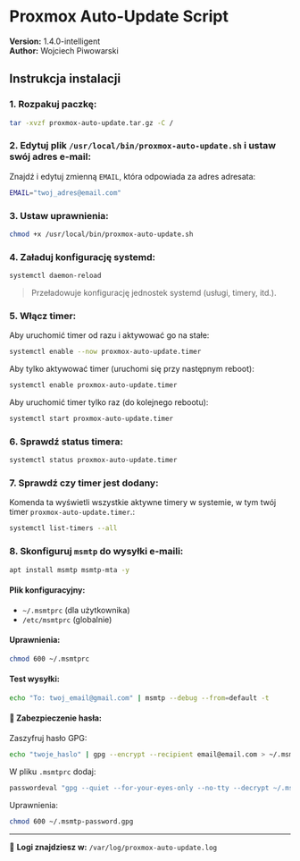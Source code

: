 
# Proxmox Auto-Update Script  
**Version:** 1.4.0-intelligent  
**Author:** Wojciech Piwowarski  

## Instrukcja instalacji

### 1. Rozpakuj paczkę:
```bash
tar -xvzf proxmox-auto-update.tar.gz -C /
```

### 2. Edytuj plik `/usr/local/bin/proxmox-auto-update.sh` i ustaw swój adres e-mail:
Znajdź i edytuj zmienną `EMAIL`, która odpowiada za adres adresata:
```bash
EMAIL="twoj_adres@email.com"
```

### 3. Ustaw uprawnienia:
```bash
chmod +x /usr/local/bin/proxmox-auto-update.sh
```

### 4. Załaduj konfigurację systemd:
```bash
systemctl daemon-reload
```
> Przeładowuje konfigurację jednostek systemd (usługi, timery, itd.).

### 5. Włącz timer:
Aby uruchomić timer od razu i aktywować go na stałe:
```bash
systemctl enable --now proxmox-auto-update.timer
```

Aby tylko aktywować timer (uruchomi się przy następnym reboot):
```bash
systemctl enable proxmox-auto-update.timer
```

Aby uruchomić timer tylko raz (do kolejnego rebootu):
```bash
systemctl start proxmox-auto-update.timer
```

### 6. Sprawdź status timera:
```bash
systemctl status proxmox-auto-update.timer
```
### 7. Sprawdź czy timer jest dodany:

Komenda ta wyświetli wszystkie aktywne timery w systemie, w tym twój timer `proxmox-auto-update.timer`.:
```bash
systemctl list-timers --all
```

### 8. Skonfiguruj `msmtp` do wysyłki e-maili:
```bash
apt install msmtp msmtp-mta -y
```

#### Plik konfiguracyjny:
- `~/.msmtprc` (dla użytkownika)
- `/etc/msmtprc` (globalnie)

#### Uprawnienia:
```bash
chmod 600 ~/.msmtprc
```

#### Test wysyłki:
```bash
echo "To: twoj_email@gmail.com" | msmtp --debug --from=default -t
```

#### 🔐 Zabezpieczenie hasła:
Zaszyfruj hasło GPG:
```bash
echo "twoje_haslo" | gpg --encrypt --recipient email@email.com > ~/.msmtp-password.gpg
```

W pliku `.msmtprc` dodaj:
```bash
passwordeval "gpg --quiet --for-your-eyes-only --no-tty --decrypt ~/.msmtp-password.gpg"
```

Uprawnienia:
```bash
chmod 600 ~/.msmtp-password.gpg
```

---

📂 **Logi znajdziesz w:** `/var/log/proxmox-auto-update.log`
